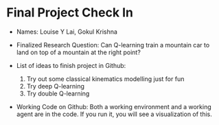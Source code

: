 # Final Project Check In

- Names: Louise Y Lai, Gokul Krishna

- Finalized Research Question: Can Q-learning train a mountain car to land on top of a mountain at the right point?

- List of ideas to finish project in Github: 

    1. Try out some classical kinematics modelling just for fun
    2. Try deep Q-learning 
    3. Try double Q-learning

- Working Code on Github: Both a working environment and a working agent are in the code. If you run it, you will see a visualization of this.